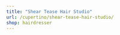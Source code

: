```yaml
---
title: "Shear Tease Hair Studio"
url: /cupertino/shear-tease-hair-studio/
shop: hairdresser
---
```

